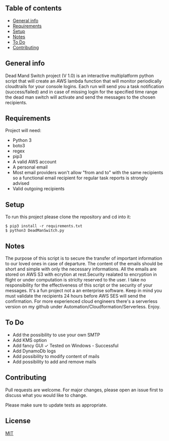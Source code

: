 ## Table of contents
* [General info](#general-info)
* [Requirements](#requirements)
* [Setup](#setup)
* [Notes](#notes)
* [To Do](#ToDo)
* [Contributing](#contributing)

## General info
Dead Mand Switch project (V 1.0) is an interactive multiplatform python script that will create an AWS lambda function that will monitor periodically cloudtrails for your console logins. Each run will send you a task notification (success/failed) and in case of missing login for the specified time range the dead man switch will activate and send the messages to the chosen recipients.
	
## Requirements
Project will need:
* Python 3
* boto3
* regex
* pip3
* A valid AWS account
* A personal email
* Most email providers won't allow "from and to" with the same recipients so a functional email recipient for regular task reports is strongly advised
* Valid outgoing recipients
	
## Setup
To run this project please clone the repository and cd into it:

```
$ pip3 install -r requirements.txt
$ python3 DeadManSwitch.py
```
## Notes
The purpose of this script is to secure the transfer of important information to our loved ones in case of departure. The content of the emails should be short and simple with only the necessary informations. All the emails are stored on AWS S3 with ecrytion at rest.Security realated to encryption in flight or under computation is striclty reserved to the user. I take no responsibility for the effectiveness of this script or the security of your messages. It's a fun project not a an enterprise software. Keep in mind you must validate the recipients 24 hours before AWS SES will send the confirmation. For more experienced cloud engineers there's a serverless version on my github under Automation/Cloudformation/Serverless. Enjoy.

## To Do
* Add the possibility to use your own SMTP
* Add KMS option
* Add fancy GUI
✓ Tested on Windows - Successful
* Add DynamoDb logs
* Add possibility to modify content of mails
* Add possibility to add and remove mails

## Contributing
Pull requests are welcome. For major changes, please open an issue first to discuss what you would like to change.

Please make sure to update tests as appropriate.

## License
[MIT](https://choosealicense.com/licenses/mit/)
